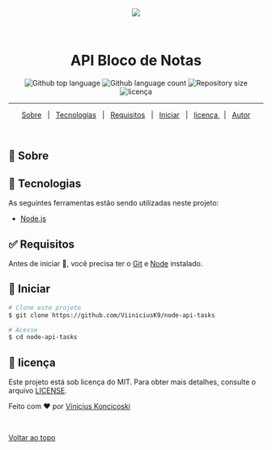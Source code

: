 <div align="center" id="top"> 
  <img style="[-webkit-user-select: none;margin: auto;background-color: hsl(0, 0%, 90%);transition: background-color 300ms;" src="https://cdn-icons.flaticon.com/png/512/3131/premium/3131619.png?token=exp=1641901631~hmac=78e7573206523c394e8a6caa370973a5">
  
  &#xa0;

</div>

<h1 align="center">API Bloco de Notas</h1>

<p align="center">
  <img alt="Github top language" src="https://img.shields.io/github/languages/top/ViiniciusK9/node-api-tasks?color=56BEB8">

  <img alt="Github language count" src="https://img.shields.io/github/languages/count/ViiniciusK9/node-api-tasks?color=56BEB8">

  <img alt="Repository size" src="https://img.shields.io/github/repo-size/ViiniciusK9/node-api-tasks?color=56BEB8">

  <img alt="licença" src="https://img.shields.io/github/license/ViiniciusK9/node-api-tasks?color=56BEB8">

</p>


<hr> 

<p align="center">
  <a href="#dart-Sobre">Sobre</a> &#xa0; | &#xa0; 
  <a href="#rocket-Tecnologias">Tecnologias</a> &#xa0; | &#xa0;
  <a href="#white_check_mark-Requisitos">Requisitos</a> &#xa0; | &#xa0;
  <a href="#checkered_flag-Iniciar">Iniciar</a> &#xa0; | &#xa0;
  <a href="#memo-licença">licença </a> &#xa0; | &#xa0;
  <a href="https://github.com/ViiniciusK9" target="_blank">Autor</a>
</p>

<br>

## :dart: Sobre ##


## :rocket: Tecnologias ##

As seguintes ferramentas estão sendo utilizadas neste projeto:

- [Node.js](https://nodejs.org/en/)

## :white_check_mark: Requisitos ##
Antes de iniciar :checkered_flag:, você precisa ter o [Git](https://git-scm.com) e [Node](https://nodejs.org/en/) instalado.

## :checkered_flag: Iniciar ##

```bash
# Clone este projeto
$ git clone https://github.com/ViiniciusK9/node-api-tasks

# Acesse
$ cd node-api-tasks
```

## :memo: licença ##

Este projeto está sob licença do MIT. Para obter mais detalhes, consulte o arquivo [LICENSE](LICENSE.md).

Feito com :heart: por <a href="https://github.com/ViiniciusK9" target="_blank">Vinicius Koncicoski</a>

&#xa0;

<a href="#top">Voltar ao topo</a>
